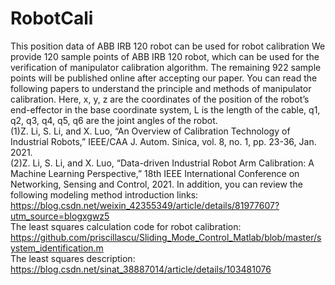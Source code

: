 # RobotCali
This position data of  ABB IRB 120 robot can be used for robot calibration
We provide 120 sample points of ABB IRB 120 robot, which can be used for the verification of manipulator calibration algorithm. The remaining 922 sample points will be published online after accepting our paper. You can read the following papers to understand the principle and methods of manipulator calibration. Here, x, y, z are the coordinates of the position of the robot’s end-effector in the base coordinate system, L is the length of the cable, q1, q2, q3, q4, q5, q6 are the joint angles of the robot.  
(1)Z. Li, S. Li, and X. Luo, “An Overview of Calibration Technology of Industrial Robots,” IEEE/CAA J. Autom. Sinica, vol. 8, no. 1, pp. 23-36, Jan. 2021.  
(2)Z. Li, S. Li, and X. Luo, “Data-driven Industrial Robot Arm Calibration: A Machine Learning Perspective,” 18th IEEE International Conference on Networking, Sensing and Control, 2021.
In addition, you can review the following modeling method introduction links: https://blog.csdn.net/weixin_42355349/article/details/81977607?utm_source=blogxgwz5  
The least squares calculation code for robot calibration: https://github.com/priscillascu/Sliding_Mode_Control_Matlab/blob/master/system_identification.m  
The least squares description: https://blog.csdn.net/sinat_38887014/article/details/103481076
